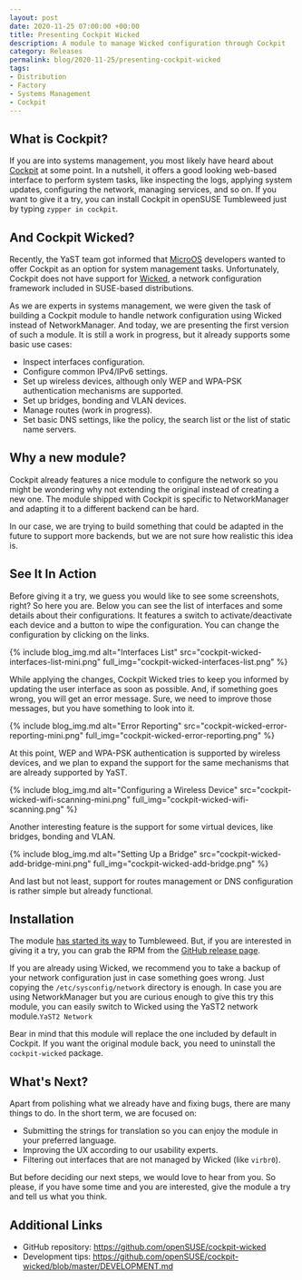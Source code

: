 ```yaml
---
layout: post
date: 2020-11-25 07:00:00 +00:00
title: Presenting Cockpit Wicked
description: A module to manage Wicked configuration through Cockpit
category: Releases
permalink: blog/2020-11-25/presenting-cockpit-wicked
tags:
- Distribution
- Factory
- Systems Management
- Cockpit
---
```


## What is Cockpit?

If you are into systems management, you most likely have heard about
[Cockpit](https://cockpit-project.org/) at some point. In a nutshell, it offers a good looking
web-based interface to perform system tasks, like inspecting the logs, applying system updates,
configuring the network, managing services, and so on. If you want to give it a try, you can install
Cockpit in openSUSE Tumbleweed just by typing `zypper in cockpit`.

## And Cockpit Wicked?

Recently, the YaST team got informed that [MicroOS](https://microos.opensuse.org/) developers wanted
to offer Cockpit as an option for system management tasks. Unfortunately, Cockpit does not have
support for [Wicked](https://en.opensuse.org/Portal:Wicked), a network configuration framework
included in SUSE-based distributions.

As we are experts in systems management, we were given the task of building a Cockpit module to
handle network configuration using Wicked instead of NetworkManager. And today, we are presenting
the first version of such a module. It is still a work in progress, but it already supports some
basic use cases:

* Inspect interfaces configuration.
* Configure common IPv4/IPv6 settings.
* Set up wireless devices, although only WEP and WPA-PSK authentication mechanisms are supported.
* Set up bridges, bonding and VLAN devices.
* Manage routes (work in progress).
* Set basic DNS settings, like the policy, the search list or the list of static name servers.

## Why a new module?

Cockpit already features a nice module to configure the network so you might be wondering why
not extending the original instead of creating a new one. The module shipped with Cockpit 
is specific to NetworkManager and adapting it to a different backend can be hard.

In our case, we are trying to build something that could be adapted in the future to support more
backends, but we are not sure how realistic this idea is.

## See It In Action

Before giving it a try, we guess you would like to see some screenshots, right? So here you are.
Below you can see the list of interfaces and some details about their configurations. It features a
switch to activate/deactivate each device and a button to wipe the configuration. You can change the
configuration by clicking on the links.

{% include blog_img.md alt="Interfaces List"
src="cockpit-wicked-interfaces-list-mini.png" full_img="cockpit-wicked-interfaces-list.png" %}

While applying the changes, Cockpit Wicked tries to keep you informed by updating the user interface
as soon as possible. And, if something goes wrong, you will get an error message. Sure, we need to
improve those messages, but you have something to look into it.

{% include blog_img.md alt="Error Reporting"
src="cockpit-wicked-error-reporting-mini.png" full_img="cockpit-wicked-error-reporting.png" %}

At this point, WEP and WPA-PSK authentication is supported by wireless devices, and we plan to
expand the support for the same mechanisms that are already supported by YaST.

{% include blog_img.md alt="Configuring a Wireless Device"
src="cockpit-wicked-wifi-scanning-mini.png" full_img="cockpit-wicked-wifi-scanning.png" %}

Another interesting feature is the support for some virtual devices, like bridges, bonding and VLAN.

{% include blog_img.md alt="Setting Up a Bridge"
src="cockpit-wicked-add-bridge-mini.png" full_img="cockpit-wicked-add-bridge.png" %}

And last but not least, support for routes management or DNS configuration is rather simple but
already functional.

## Installation

The module [has started its way](https://build.opensuse.org/request/show/850538) to Tumbleweed. But,
if you are interested in giving it a try, you can grab the RPM from the [GitHub release
page](https://github.com/openSUSE/cockpit-wicked/releases/tag/1).

If you are already using Wicked, we recommend you to take a backup of your network configuration
just in case something goes wrong. Just copying the `/etc/sysconfig/network` directory is enough.
In case you are using NetworkManager but you are curious enough to give this try this module, you
can easily switch to Wicked using the YaST2 network module.`YaST2 Network`

Bear in mind that this module will replace the one included by default in Cockpit. If you want the
original module back, you need to uninstall the `cockpit-wicked` package.

## What's Next?

Apart from polishing what we already have and fixing bugs, there are many things to do. In the short
term, we are focused on:

* Submitting the strings for translation so you can enjoy the module in your preferred language.
* Improving the UX according to our usability experts.
* Filtering out interfaces that are not managed by Wicked (like `virbr0`).

But before deciding our next steps, we would love to hear from you. So please, if you have some time
and you are interested, give the module a try and tell us what you think.

## Additional Links

* GitHub repository: https://github.com/openSUSE/cockpit-wicked
* Development tips: https://github.com/openSUSE/cockpit-wicked/blob/master/DEVELOPMENT.md
